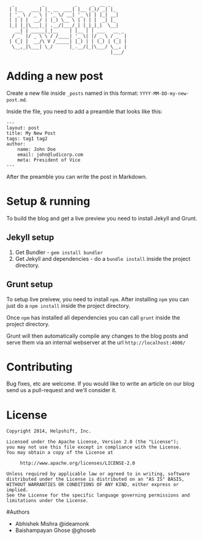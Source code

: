```
  _          _           _     _  __ _
 | |__   ___| |_ __  ___| |__ (_)/ _| |_
 | '_ \ / _ \ | '_ \/ __| '_ \| | |_| __|
 | | | |  __/ | |_) \__ \ | | | |  _| |_
 |_| |_|\___|_| .__/|___/_| |_|_|_|  \__|
   __| | _____|_|__    | |__ | | ___   __ _
  / _` |/ _ \ \ / /____| '_ \| |/ _ \ / _` |
 | (_| |  __/\ V /_____| |_) | | (_) | (_| |
  \__,_|\___| \_/      |_.__/|_|\___/ \__, |
                                      |___/
```

# Adding a new post

Create a new file inside `_posts` named in this format: `YYYY-MM-DD-my-new-post.md`.

Inside the file, you need to add a preamble that looks like this:

```
---
layout: post
title: My New Post
tags: tag1 tag2
author:
    name: John Doe
    email: john@ludicorp.com
    meta: President of Vice
---
```

After the preamble you can write the post in Markdown.

# Setup & running

To build the blog and get a live preview you need to install Jekyll and
Grunt.

## Jekyll setup

1. Get Bundler - `gem install bundler`
1. Get Jekyll and dependencies - do a `bundle install` inside the
project directory.

## Grunt setup

To setup live preivew, you need to install `npm`. After installing `npm`
you can just do a `npm install` inside the project directory.

Once `npm` has installed all dependencies you can call `grunt` inside
the project directory.

Grunt will then automatically compile any changes to the blog posts and
serve them via an internal webserver at the url `http://localhost:4000/`

# Contributing

Bug fixes, etc are welcome. If you would like to write an article on our
blog send us a pull-request and we'll consider it.

# License

```
Copyright 2014, Helpshift, Inc.

Licensed under the Apache License, Version 2.0 (the "License");
you may not use this file except in compliance with the License.
You may obtain a copy of the License at

     http://www.apache.org/licenses/LICENSE-2.0

Unless required by applicable law or agreed to in writing, software
distributed under the License is distributed on an "AS IS" BASIS,
WITHOUT WARRANTIES OR CONDITIONS OF ANY KIND, either express or implied.
See the License for the specific language governing permissions and
limitations under the License.
```

#Authors

* Abhishek Mishra @ideamonk
* Baishampayan Ghose @ghoseb
